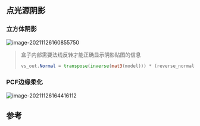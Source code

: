 ## 点光源阴影

### 立方体阴影

![image-20211126160855750](image-20211126160855750.png)

> 盒子内部需要法线反转才能正确显示阴影贴图的信息
>
> ```glsl
> vs_out.Normal = transpose(inverse(mat3(model))) * (reverse_normal * normal);
> ```

### PCF边缘柔化

![image-20211126164416112](image-20211126164416112.png)

## 参考
